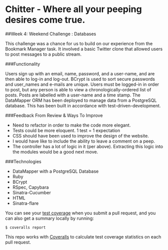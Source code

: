 Chitter - Where all your peeping desires come true.
=======

##Week 4: Weekend Challenge : Databases

This challenge was a chance for us to build on our experience from the Bookmark Manager task.  It involved a basic Twitter clone that allowed users to post messages to a public stream.

###Functionality

Users sign up with an email, name, password, and a user-name, and are then able to log-in and log-out.  BCrypt is used to sort secure passwords and user_names and e-mails are unique.  Users must be logged-in in order to post, but any person is able to view a chronologically-ordered list of posts.  Posts are labelled with a user-name and a time stamp. The DataMapper ORM has been deployed to manage data from a PostgreSQL database.  This has been built in accordance with test-driven-development.

###Feedback From Review & Ways To Improve
- Need to refactor in order to make the code more elegant.
- Tests could be more eloquent.  1 test = 1 expectation
- CSS should have been used to improve the design of the website.
- I would have like to include the ability to leave a comment on a peep.
- The controller has a lot of logic in it (per above). Extracting this logic into the modules would be a good next move.  

###Technologies
- DataMapper with a PostgreSQL Database
- Ruby
- BCrypt
- RSpec, Capybara
- Sinatra-Cucumber
- HTML
- Sinatra-flare



You can see your [test coverage](https://github.com/makersacademy/course/blob/master/pills/test_coverage.md) when you submit a pull request, and you can also get a summary locally by running:

```
$ coveralls report
```

This repo works with [Coveralls](https://coveralls.io/) to calculate test coverage statistics on each pull request.
